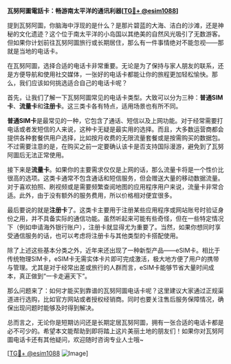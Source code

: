 **瓦努阿圖電話卡：畅游南太平洋的通讯利器[[TG💪+ @esim1088](https://t.me/s/esim1088)]**

提到瓦努阿圖，你脑海中浮现的是什么？是那片碧蓝的大海、洁白的沙滩，还是神秘的文化遗迹？这个位于南太平洋的小岛国以其绝美的自然风光吸引了无数游客。但如果你计划前往瓦努阿圖旅行或长期居住，那么有一件事情绝对不能忽视——那就是当地的电话卡。

在瓦努阿圖，选择合适的电话卡非常重要。无论是为了保持与家人朋友的联系，还是方便导航和使用社交媒体，一张好的电话卡都能让你的旅程更加轻松愉快。那么，我们应该如何挑选适合自己的电话卡呢？

首先，让我们了解一下瓦努阿圖常见的电话卡类型。大致可以分为三种：**普通SIM卡**、**流量卡**和**注册卡**。这三类卡各有特点，适用场景也有所不同。

**普通SIM卡**是最常见的一种，它包含了通话、短信以及上网功能。对于经常需要打电话或者发短信的人来说，这种卡无疑是最实用的选择。而且，大多数运营商都会提供各种套餐供用户选择，比如按月收费的无限流量套餐或是按需购买的数据包。不过需要注意的是，在购买之前一定要确认该卡是否支持国际漫游，避免到了瓦努阿圖后无法正常使用。

接下来是**流量卡**。如果你的主要需求仅仅是上网的话，那么流量卡将是一个性价比很高的选项。这类卡通常不包含通话和短信服务，但会赠送大量的移动数据流量。对于喜欢拍照、刷视频或是需要频繁查阅地图的应用程序用户来说，流量卡非常合适。此外，由于没有额外的服务费用，所以价格相对便宜很多。

最后要说的就是**注册卡**了。这类卡主要用于注册某些应用程序或网站账号时验证身份之用，并不具备实际的通信功能。虽然听起来可能有些奇怪，但在一些特定情况下（例如申请海外银行账户），注册卡就显得尤为重要了。当然，如果你想同时享受通信服务的话，也可以考虑将注册卡与其他类型的卡搭配使用。

除了上述这些基本分类之外，近年来还出现了一种新型产品——eSIM卡。相比于传统物理SIM卡，eSIM卡无需实体卡片即可完成激活，极大地方便了用户的携带与管理。尤其是对于经常出差或旅行的人群而言，eSIM卡能够节省大量时间成本，真正做到“一卡走遍天下”。

那么问题来了：如何才能买到靠谱的瓦努阿圖电话卡呢？这里建议大家通过正规渠道进行选购，比如官方网站或者授权经销商。同时也要关注售后服务保障情况，确保出现问题时能够及时得到解决。

总而言之，无论你是短期访问还是长期定居瓦努阿圖，拥有一张合适的电话卡都是必不可少的。希望本文能帮助到即将踏上这片美丽土地的朋友们！如果你对瓦努阿圖电话卡还有其他疑问，欢迎随时咨询专业人士哦~

[[TG💪+ @esim1088](https://t.me/s/esim1088) ![Image](https://i.postimg.cc/4NQfJmqS/Snipaste-2025-05-13-00-14-12.png)]